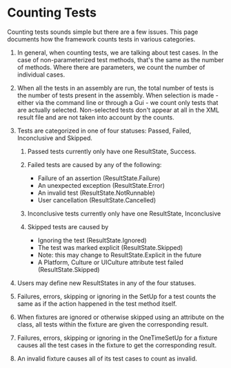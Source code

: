 # Counting Tests

Counting tests sounds simple but there are a few issues. This page documents how the framework counts tests in various categories.

1. In general, when counting tests, we are talking about test cases. In the case of non-parameterized test methods, that's the same as the number of methods. Where there are parameters, we count the number of individual cases.

2. When all the tests in an assembly are run, the total number of tests is the number of tests present in the assembly. When selection is made - either via the command line or through a Gui - we count only tests that are actually selected. Non-selected tests don't appear at all in the XML result file and are not taken into account by the counts.

3. Tests are categorized in one of four statuses: Passed, Failed, Inconclusive and Skipped.

    1. Passed tests currently only have one ResultState, Success.

    2. Failed tests are caused by any of the following:
        * Failure of an assertion (ResultState.Failure)
        * An unexpected exception (ResultState.Error)
        * An invalid test (ResultState.NotRunnable)
        * User cancellation (ResultState.Cancelled)

    3. Inconclusive tests currently only have one ResultState, Inconclusive

    4. Skipped tests are caused by
        * Ignoring the test (ResultState.Ignored)
        * The test was marked explicit (ResultState.Skipped)
        * Note: this may change to ResultState.Explicit in the future
        * A Platform, Culture or UICulture attribute test failed (ResultState.Skipped)

4. Users may define new ResultStates in any of the four statuses.

5. Failures, errors, skipping or ignoring in the SetUp for a test counts the same as if the action happened in the test method itself.

6. When fixtures are ignored or otherwise skipped using an attribute on the class, all tests within the fixture are given the corresponding result.

7. Failures, errors, skipping or ignoring in the OneTimeSetUp for a fixture causes all the test cases in the fixture to get the corresponding result.

8. An invalid fixture causes all of its test cases to count as invalid.
